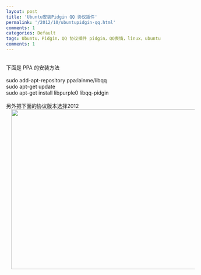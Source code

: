 ```yaml
---
layout: post
title: 'Ubuntu安装Pidgin QQ 协议插件'
permalink: '/2012/10/ubuntupidgin-qq.html'
comments: 1
categories: Default
tags: Ubuntu，Pidgin，QQ 协议插件 pidgin，QQ表情，linux，ubuntu
comments: 1
---
```

<div dir="ltr" style="text-align: left;" trbidi="on"><br/>下面是 PPA 的安装方法<br/><br/>sudo add-apt-repository ppa:lainme/libqq<br/>sudo apt-get update<br/>sudo apt-get install libpurple0 libqq-pidgin<br/><br/>另外把下面的协议版本选择2012<br/><div class="separator" style="clear: both; text-align: center;"><a href="http://1.bp.blogspot.com/-9HN88N2HwDc/UIGBbBVC1zI/AAAAAAAAtFQ/g2qkxSuxqbM/s1600/1350664531569.png" imageanchor="1" style="margin-left: 1em; margin-right: 1em;"><img border="0" height="438" src="http://1.bp.blogspot.com/-9HN88N2HwDc/UIGBbBVC1zI/AAAAAAAAtFQ/g2qkxSuxqbM/s640/1350664531569.png" width="640"/></a></div><br/><br/><br/></div>